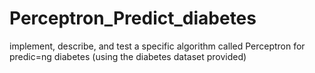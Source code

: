 # Perceptron_Predict_diabetes
implement, describe, and test a specific algorithm called Perceptron for predic=ng diabetes (using the diabetes dataset provided)
